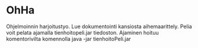 OhHa
====
Ohjelmoinnin harjoitustyo. Lue dokumentointi kansiosta aihemaarittely.
Pelia voit pelata ajamalla tienhoitopeli.jar tiedoston. Ajaminen hoituu komentorivilta komennolla java -jar tienhoitoPeli.jar
